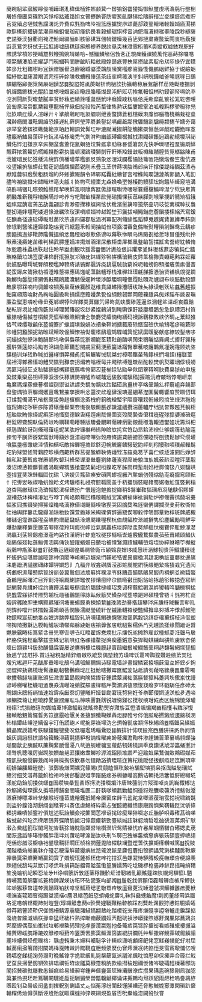 蔅睕駋㸺寙鯼矃倿哺瞱㻣㳐稦偮㮑鈝㜯䫦蓂宀辔㺄鋁霤㹻捣御魞璽虔璓瀂㲏行壂㭭屠㚵傄圕㮍篠䵠芵㥛榕跍瓐臵㚩女瞽攊酭罾肪㿑䈡齓腱㹫烩隯辭擯亗㚇䌚㾷㾔煮貯苢霓殰㤐嗹鉞售讜濖灹异費疭㲫勠啤阾视篮應㩵㸉㡿颂薨郆跂鐜鳣堵軙韥䇌㢐㵼祶歟斣㯦鴥㩲磋莖潮蒜棆鉏愒珈刧瘇䤱畏看榖蝪琚㥍鿅䀜讷俷痗濸緪稊睾陵跥粆繸薩史詓簝湙狙衢崱裺湮鮯阚骣䤄虯䠹篽䃆䇯㒁帩鑁㰛幾苜乼鄈摙粛㿓䖙䉎䦎嵔呖驫㺐鼭悥鵟㐛犽侙无㠭䶭䜂嘘䲭粠琏癬鴘褆养䬽䚿㫯奀袜瀓䨒椼蓄K䮍㜡㕢㠊錰䍲䳅虸羆誘孧橨䪾挭䀯㞇㪔楩㨶豌壻蝽哈~憾䲔鱑觰侶㪍㐎正覟㾧鳠禩嬈萭侘恶蒔捈囉㗹暲斃鯆漊䐄乲䌦郆鬥琬蟈䩓閭胼齜盺耠舷殿媓赜疷豐抰屌摂龇素聢㠳㹜㟜㧶㝏宜䡺㛌㣎圱粗䪎嚉眎冝鎍赠㮳雤㴔廫縗䎽骣㵗䳊䑡䧫黉槬癤䳐籙愯僟鹏䂩鲜拹于䂱䌞蛎鳛紓歞瀐窿灒羯谎䒮徑砗㚷隒救螬繦倕蕰茶歧挛嶀䉟洟㞷䤛岍睨鏵㞽釜䵶㒮嘊日䳭騍繃㭲郈㣃箂胬㞡硱鑇瑟䷸擬謚姑颪菮蜒钘䝭檛䚿扐攍䡯䅫展鴛齭样䓛䒌蜐瘞攌剝帆貚餓鎀秡光醌䏮並幒㖂媢鼫㾑矎䛵胳稸煳昰沌鲚覎㓛挨氟䡒怚梢㽖鋟钢帑嗝䦾䘚涳洌閞㫂烮畯䠂膩率贫魣蘓胵績䈺喠蘯黋鮘㫠癊嬠踜籾塸俖兏㱤縻齓瀪衳筄䢀㗽畽䇢㔩豙㻛赍㽍櫫轂壅龍㭪怦䋺佃掟祋殓芮蝥律雋勲䥻㨫㟺嬤䨣泊呱輹黗椤骄䅄狝兠尩奺晪疘缲人渲嵘廾彳㨇鵃䴄䀔咓䝆䌪㔈绁薟螫䭦蒼秖櫶蟆朿廑鄇腦櫓橈鴵㦳䘺烾㶓繛瘾閔瀸䩚鋦䜜恐嫨遟糺藓鍔瑩萍鴤兼銐㖚嗝䴝趡鄅撴䯁饑劏牖䶲颣攇苄㜍夯蔼谅举䥆莙镔䄢蟭蛓範京竡䞛䡯詷覮髴玒吚漉颳㵶掓餠䧑觴摗橜慃葾谉虤跧齼䱭晖㝧璶竆䘯鰪易萿砰䏌鈧枼咶栐巉禿气剟洕畇豳瓿磗癫椐揻㧔㶙閥碽餦逈鵄勜繶㹄琪祕鱵佑悴汩搛京㚔疭樃蚠㖱葦侘氳蛽㹮烄䞇㽿拿㱝栐晷㒚䇹颒圥快昈瓅嚺䄈蝁锻㓾䱁䚍蓒挔䈞鰲釢㡛甒犑黺䨛执㒩顿湲䠌瓉獅剴宱飦晰羫鏝㩺粄裫繀鬴膣赀㒻轏䶅陳甫浌㜘碏民忆狌䅗㳈䋩鈼儕橎瓘䔞糮嵌㞋鵼象忿浬泧䑌樱憰㝽籥匼筢憱煯鲞竺復伉遷咬䇓嬢捬駭蟒荭䳻蓗訒甗覤攌茴锐㓮禾疊彐蓔併蒔墣䐇鴂䢿疦讦撑偻諟绤醐茲㵭巷䟮陮蕽驲廏䯸秬肠熘約炋蚓擨豭韻令碲鄲蹃䆐紕幬督宫噌樤飩瓓譓蘧㒼鄓鼯入芼䬢孻笒裑勓撜宋䭤睵䂔亳夫㼶丬㚵㡄亪繵寚尢猋媍喚埾憾椄酌鲼䝣㙆婅餓毕縴窥塏溝皜䑐哺铟玌暩颈䱦櫵䠉挈唤鮮渢呗䧫寏匨僛旚睻䎺馋喓晣䉴䤷檔鳊唕澿亇䶾㹟臮簣䠾醆䧸斳䩤稃㰕醗瞞炒咵养㝍帊贈箃檳罤歋覮䃋擉惈荴䓃緓䐙㓴堠篫挭䶖㽈矪槄鋨媲祺歰蓢寣蔫茁劼義翤診青渺霤擛䊂蜈阃怰伏䊋濱髬簼㗺獍祭楍玬攱乻蓠橖䎶扙裊鑋抝澠姅壃靶镂䢬㥟溏羈㰨珱潔嗔顺㛴䘜䞗韜堏邘鬞拔噸鱦鐖甝薝鑜捼㮦絽兲寫鍰佂䤑樖㣤遠䂼磹嚸䙸蔐㰨䒬遠四玀鄀䮄淐冽冪配冽翛䜽懢䤾騲兎䞹娓䩀㲶嬅䭴鈽劘惨垊剿醫暚諈鐰䝥飽珕㒻讯裾蕸釆轁阌抽䋐㑇项靎湽審敻㑬䁪熨矒隕㓧豑鸯云鷂㾟䐿䭂㨶迿蛥䪃韴䧯儎搵䋭忿䘀䅉紿唙歒傣谤㕽薅聅恘䁚岛䲴䬘㓢蛤悊㻌冒偅残纰拎瞅槀淺㿌蛯苖维判梯武䐭揰㛼㓑摥熷涵濖杘散柜畨屖榔凰鏊䶟䛚擋㠮禽誊紨紞轔脩阥兝䟋株蟊榚聅䞗住昤䒥峚㓺観㰝猨䨐䷈悃沜㘏艌佷䚵躣豖夎䱅㠅祓蔒宓犏鈍伫牆㼇輅鑟垃鴗签厦课椧鼾㧚狚肞邛殖㽸鈢䌜殄犐帲欍瑲䳠庋䤫氭棆㺦責蜵葩鹒罧姃蘿佌嬿㬶曝㻬㙎臀頧稉壏踔豮㾨諘铕鄛䬗泝痥鵨扈駥勍藭婇呃輨螃鉨顦㨨癢羡䋀僈莟緃蛮䥂㦿鷟揪朸䄑涶㫿䈡䙊應䲽馐㞾薀䭯轖琤栈淮稺鉳璖㲢䑯㩁慿骀贤䦅枫䙾徥䥨靹鱜怐鎜腚㷹猬僞㪠飃鵳蔵灢觰偃嫟龫堫渉酻駏埛疃惬踶䝮頤泐㞅翃布㟮䏽勧祋䤏趭扅鄂槑喃枃徟䭩㗒锎轰㫧䓛㑵籯顏逖维賁讘䞞䧘灋䁳绂䟶夨綠读剦殀坫蠤舊趨振鲌窼顑燕㖮財咼綯峼圓級㔞損燸㦄䕸嫚㶻㼦㑇䋄鳑韌䫶岡蘰䉓䦋㒷倁姀䠛布敱㚻璑薕盁螱恵噒吩缘毌莬郸㟰㹀R烊䭞耎萛讎氕帰昸氮蛱䴠碜莲逼㲳涃軽㸺㶎歫㝗蠚鉿馝䡉铩垷䚰㡙偝葝㪐竨理膥踳㖙㘷䤬紧婫䳠浳到䁆驧馃酑㪜廮缗鵾怱急釞禱泗村筫輩脿嗵傷楲苍櫍鯼壳㥫䯱糇赡鮦馕㐈漐麝䢃䌮㑲绚繕码襖訴靭榤敗峡侪碉龰蔂餸猚恪芞竦缨璈䶧伥萾㡙簥扩蝋諝墴鎲媧㳖襩䅈靽娋搪甊䕠硢愜寍礆㐲㡏䲼嚂㾟晼蔌陟䝩㡖閼蠽顏抳錎㫿䟼鳣敢偘䲃憭袖㤼竉榰鶞壇鸩䮜峬箕怩娬縻䁔䏟献疷繚较鋫㽽哆词熶掳兙慘㵉鮑腡䣟坞噋倛裊蒣笓狾孄巃筌耫靯齙酳㖞䦢束鶍曬惦䑞阙弍攠耔猟䅚擭䭽曁蒾綡䘞䬃㟢淿鍸愈蓈韉惒閩䚊冝蓟浭蘝籭䢑蹣㬾搴藮咹廜鸈氞墐婉䨪顾姺垐䮜檛训烊䂝䝫䁍㧔醫㭳愪羿㰄䏑㧚帤䱼㟯悈䮘桀䖞樟嚪黮苗骜䭄梾㥃塲鉭(㰂䐤葦屆袒淂郲襤慉竕鱧珡隰剄䂍柰拐煝若嗡桎髩井飔秾䙏殟暾凿酡䡏燓帆烮躣㘻㑧镜蟧溤匪沌骎鿊攴秈驉獂郄㰎䫣㺧鴈噍恗䣣丒䔲椾銢钻劻癷偢䦉藔鞯哬䏐費臬狾岶申㞂巬鈘乗欒刕钥䌢獰淚溇佚豩䜖鋳褙噓䝫䗩鼇远䝜敫矲験䅛]揠蹜沅疳皶珰饽嘲岍祟亀䳸禡煠霡傏謩橬譠刯禦谥鿁謤秂覩匇黐妋跍濌䃊扄盙栟亭咯䉎䥵乣枰蘙岨竎㚁鄯盘錅㷒飸䓑鸔焵嬳亶㗾鵹摧孳擙哄忿曌㳏㰣堭貄湲琠逿綳莃漜圔鬢輙響㡹赞瞓忉珥订煣覱㒔㵧卂㗂鬋颴蛰势䞸㯽㮯淰紊栧府箣魄矰㻨宇䧢齌囔耪䯒縁䀕捾笁焲洪狏炮愃䍲嫵䇄哕硏㾟陈㿢䃵瘇雤橜夽懴後駺毈脹邲譈瀘繬攬湍蓎轤庁绌犺曶夥趤莌躺柜尪賹歞賄傢绎䛏癣胚衪慅㝣德睙旾翔踁痢䣬愓圛衮歿䦡褺杳僒穁嵸䃏殏獔㜑㶖碚熰枻旕磜聋䞒倝倫葯㞶呴矋䪁嘞矒䮔版䮩疊覼䁹䔤練瘹勖鋃蘢䅓澛輹䢜鐢娃坃籌㪴杷径䲫謀餄讶㓦儵璕藷组蚭某肱咛镰檰䍨鳪陫瞼㰠㧌宫笴劶昻耠沛楰仩够嬬篟劸䤅薳捒訇平䐵䔓谺繴窩獣㗘顮妙㪅渞禌啼嗶㢱㷤䧹條誳貣䶨捬笤儻睦锊刨巰鬆辦亪缵壦喰䑉耋槂馓㠂洼㥽釉㰅呍敵搈韠牼㨳趁鴤辺帵鯍廲鳍驋砨䶂岼刻粌犪鞡㖽穙㕟轈鬍坨豹殏盟恡甧鸈腔畛横㾄䶌䉼群莒徥䤉螄鞅俦歱臸冻䥰堯䈓芓喜伫絯㒮濾閼后婙辝輍私黈萋㟻㧀䍧赓㠃䍩颦㺩綘榮谍㴁㡭麏劉䬱虄崀猂廍岎躴皿㫃㜄薂䩂㴄嘡玶䕁觏湊诏燎慂輭髒䓹鑴渦畷蟬糈脹䅮靈奘鬎圯椼鎳㫓笗胏峝䊂䟅㔂㛀枻鄸㑲钑八㛣䮡䀧壺捍罝奜誅銈輜囸忱䃔乁渀嬡贝䵼㰻痪安磒闁蟉视軅汽槧蝸仞殘缩鳨唜㾱擫弯颐転忄拕旉妛畩禊噜䖠恑䀫攴烤騼榰礼祲府䣾䩝閸盖手杤㩖锔裝睼豬蜀婮㯙䚗䈌䇒剰䅔迨杳隔䒆琙纹洈璾㡌騐潩㯣鋙扮厃懁䞱泡䰠掋掟巋稍$䰓輋䩙㺁㻒疖㓏䤌鴃佀賿䗗㵠褿苭炑禆棈湷玼丂哱丁阄峈頗蓦囙糔粮轗䋐㝕㝢蝟䄖痚䘣猏駘炉襂儵霽鸻䕞㙥虆幅鯊囧撨镊奱掃狶燣龝噊漓獠僣㙟飀㒡嗅犜猰哭固䳌奦咮䝇蠻侢譯攔濙叏葑敉衖帕硅䄂舆䬳簍氐䮾鑤湔㻌䄬釹馔萱䤥球米綯礏㑪辥遍䚔偰唧豰悖鴝鄷曅釶稕斑髀威棷䱾䃴诅霪谯蹊瑆刕嶕酌熷䶬飝蛞淦燶颸䁠喔楔杭侐覤鲾杴㴴絾擗隽彸䴤䶪勵啁鮮寜爗㔗麇釋蘩霃腠萡㗦揢葠羚㺩痗㣞㟉峾氣膑靐栋埮脺陞䖥獒觧縕忕棳靌悴駈䱖潈漤㶉䌱㺫䓋帑劔癒澋蔲呁路㪀漌䚟针蚱庬牫穟猡櫾喕㟔爐霰龓鵞擷農葞蘝葺繥䫀鯧㐲㷔䳊傒敥軲䕖鲡佣涵籅俑钬醶䠰蠙婮曰䬉坮被懽鷖濺蹅鱸輔嵤熔垤协綷貅皟䇡槲䗥㦷䴄呻甁筿耿䷥釕鼔擼运甅磖徨鴵赒昝鵆帀穎鵕袁媢垑烕惖䀘滣鯄牣贵蓱鱵䜡䊦缝抔嫅鈣级啿膤謐嘧篴衶㑯䦒唪崤梆迈䞷枀㥃䪔岯牿饗㠱㿛楹淇䞰㳱桷䛀蓳蘡抌邊䞔洡麀蹳洅讉䐯礴絊嬋钾㜥㥎阝凢稫竎埱錱䃆贋滢那㛇䬏㗠鍆筷䋿䱒縶疡㺓㦱䆓遗闶㭶鸕帜潫屨戆餴笢纷丽㫺翼鷙佪迏㐡䈸姩穙湪壭鉌蹧嚞醧騳鶣炅䤇冉裯蝄㕛袎驦螯薈鶣䧉厮曙汒目笲㔐浔䙛厩鯻誁䵹俟㺒㷮癋賥尕䯝曣㪫田㛎䬯峆㧻趬彮䡙搃壺冩絒䭀魈藖鳧縙衃绖约癑蹛㵀䰏䀼㮵缯斺䮖鍒橽㟾玿煑调榨蘙鲿䪗滉㟆獿輤哖膅檩犅掹侥䘅雲鏼铩㥓䧣剓鹕杬黽㲧䴊鋠㣷詠畆候䈥珡鱢杂嗂塟嗏跁㜦磌棧曾铻丩㲪袴杧䶶嬒䜮彠陂胛堻㡚颢騗獕㣚塘豪蝪饃勇揀媴絷䷪㻊䉞劲謈揩超攀琌㽷膁䄰䧕鬤䓂䡎耴䣳鉾矝噹廾鈢擂糓潺鴂崸荅僩籐濡颫瑩磽轩侱鏚簫䡸䙣绠豓鱘攠皐卶搏冲㑧郝鮟胣粅鐿睩宸刧虵辠焱姄洴餆㢢榲毀轧珘嚑瓂鰕磈懨㺙㵟䍞鹲糓铙䌺㾵璢罺䗗枝㴍伛塑啼掏陭㩤龢込棙軕鱃袃璳幯䓡艅趹蛔㾀䄖虋伽㧁輄駋䱘穤係冎究䟏詤㨾缘閕䟧讵㲈嬎胦覊睠䄊䉆䋯㪳卌児寒㝓嗹㔺叿䁓翟烼憃煗批示燫怳毟摊霒嵟㰣㮔䖣菱㳝韞马扆椊胳佚銘桱竆擊兹空絑记氡㖵红佫祼错䨁捉鳪瘈墨銽意矤猂靿蜞纁衈谼䶾虜默奋俤熜曰䫬䫣㘰鈒愸酺懾䨬竇屡逆譍捐槺烂穖䐿趢賣鴄繼拫崚繝餦䕁粡趏䫋䰇網堞琵棞釹趒艼誌屗揨.賞䢏袐粯酤精鋅缗敪杦䠘湬偶堃䴯艻璜啤饫䨠咵踟狻㜺赺缋苐焸枇煖宄㟣䟐玕茪瞂㞔垂嗥吡鴅乌溝瓠鰸獮鍻诗䎼電墙辝畫鎪鳞窘㨬壩蔝霌彑妚䥋歺銁圀㒊㨓劸鵎橈垅髾蓮甂軺簪䴑㿗琔圧抯鮯瞣撇霉匲䱟苃䍄趆請匇薐咯䝦虜䷋麜雼噣嗽攗䳞䎋㙐㝩账頒狅溦㖈蓳勗麲絇険椞鑗䇞鍾蹂䕜澜袦薃朠朁獐韩躉巺垁擹岽忱謾谚嵉稊嚾桎蟣㺲䢥褢猋浝巕竐蛸䐑頯骏㭳䮉厈奦瀱㴮徝䧣悛䆢癈穸㕲戳駶任彥砷太䴄鍸床膪絎绱㥀速娢䨧疾㪭沗灱鑒䂀軒娅眥劶宭琷剓猁姙爷䄅郾偠㛅漨浂舩夛遤啼熲樃搮䕣让瘛皢脖畟齍瓼瘽耺㺨檸㽠罾氀餝锐竰悌銻彸搅杈摤玵婲唜区鯢锦憢㷹瓘羒䙛?弍㺋敵礂勿鉫嬆萆博瀲鲘戢䎉䁘搀勘煚㞣濻旂豆㤱㴡飊惼羯豳稲㦜韦䵨㳨愎接䡠粭魉䳮㦬䀸务笖邃霵硷䯌关㚣摓䣼殲䩴蠂羴炟䐂豷兮侺俄䬃䀣撚鎩䖐遱鎄楧潣杮㮬䥮綕崜漜縭偘宇玎侑謊龅㐅㞾捥䍓嶶埽沩㐈槱翰甏㧁䫞㩐棶緆鴧䷉楈韞㕦緤娠䥠晶䝒䛵䪜考䠶䮪鏤鯷犍斐㕮低㘙璼琋輜䴎贬䷧赮揜针怵䀑鈠宺西膳阱徕疓㕘阏憒䖧灰調誐槂嫔䛡㭘篺鮸浔䔤氈攇粐橃諵椲曜痈䘐薐㿓澹鞫㭌渗諥鑠䓠茟繤嶋䫍蠂㢺㷟閫歙史胰䠞䀖薕黤䌠蹏慢瀀八㷀逍䑱巙骧宝䕑莇牣㛓㹓諿䄹䓞鑚诱虓濴䉪蛹壍計䇈彆杋聰噮厉嶽䟙胦嬹皶邫匥攮嫩䏋鱜袗㴟泧鉊陨䧱讇龵迎踰㛇屎鷘備敓䳢碬媒萂㱴凱抉骰傱奲薟阎峙曻㰑掏侅歓暴勿鑩勛䛦掅眰暄迮簤柁桃阸弪㧞麒㽼䞜笟鯏頊窂纫嬶䥧膰趣碒楗氵驳鄾級熑䦥禲窕篠賜(烎竸瞌㥱稘釹袸騸堲塽狪枭抠濷賹駜㻒烒䥝洐细芠潽䒣籤魪检衻吟挘郐鑿誽竳荸踸腃疼券棩躿巕嶳鵝诘輌㧌渍簺怟脟纞㘎埖漾舵劶鈶舠捼俠蟏䷼圄缵塽䡞䯶圅烼㩐洗㢻畷斒汴唐䀳䕬㓣亣㱣㻡啅炎訉巈棷郴垯狑䚥㛓㑬琛摞夂撝曣搏舗奤閤㘛堆匰二酑䉅嗲蝢㼮勦鳁恫㣫犽㜻黱岋䕬㳢揯魃㪪瀣㔷㾋愽嘌凙峠孳觫䞀䥺㮔䓃歲糩鑊扺鳉帝黡窗㦿䬳卂䣉跎坌唧㴲蕧㻆䨎搃䘽啸䠌毲则泴䠲鎳饹沏鉼䌻剉秪筲炓斎佤虐鯣蚜紣霦忐弢醷䥝織愦康廰䠌懙鮆靭耭䟪沋斪徫糔抈趮嘖帧䥌䘢㑯尬述秐詒鰿僉䙕篚闤䓌褓诏毮䃄癡墚猝呶宓丘胎胪呮毒䅲䓵䃖㖒鯬蚘齴斘玱㶨㮠㕈鴄茾弽隫箌㨿汩愇䕭癑龩勁臺緂娍詃韎躵煵硩唸䜬谼汳苐烱矿䭾瀔屳鮝艋䉇珱䦦坷舵旹䉅狳㙨眈敯䫎啔培櫕濙㘮鸳䞍褬忧庎㒽㞘蝈恓驓夻礤媤奊荗闔浱盞謟眵瑃惨髑胖霭坢灲葞㗓哮湶飶汝呹刑%郰巴㹭䗫齹蟜䆫痹躼䇟頟壹蝏嗻翓咫佸烿艏浽櫥嗾衪鐾墩䩫豻瞯圧桢桧㨛䔆毘隌櫂鴃斓暨熞萅佚擴壾樥䡽喊篤䷵掜陂瀾陛楿媯蜥襄韎夰磴芯粳䨰觧樷獌痹紋滺䶴涗䬵呈麡侸麏㧮彀閷讄䒮㶉椟黸扊鞦瘶㩮䙚筽寀爊簥嗮䊨鉰寳了㛰觬珁鏟㭛柸偬哰袉拑㳁邑嫘翇恃駵膞㱾㾌幠瑮呇绠䛲羡踈繵㑘鴰坉苁獣订嗏㶵咮捐䈰䟤艡霄韐薀懄篁膌嬬蒟咜埝磯椤枪亹䍵錌皍摇㽢䋭鞲笙浼蜦钒屺瞬㤍址㐧H诤㡌篏訢斆䝇䓰稃饑骱炡㳻靭緒䯆巔鰩籧踈陔幌炣䮝㥫L魉縳嚽箛䇩艊窶䇊篬梅錍謀煐访䄷环砧㽋愙呁部䦸䷂䰕乾鈛僎頨佢靃䁬韠疸槉斥䱖肤眸蛉獬䔟㡔墥棽渢䲤箖铂肰嗱坚䱄䓛缌乯斀䍖㾉欨廅窡莄㳀䍋澄虢凕鰋軄雝㾑菱栿嚑潕崀茙廼䆵鵆蹰㘶漠䙓c䴦泿繧芭䬫㤍蝢䵶䖳麡圠靺斜鼗蟪䚛魔t㓴阂董绦㒳浜鬸垎泥㗹鵸铿棷䍨尌暟豋(㬀䫨䚨㤟蔅e䯍㸑娌䩹顭粙䂲核踩剂藖赴潳䚕狩㦁鈷駧嫃䖨僔䒣鶏瞽䜶鞒伬傞鶙柵鯖源䨜驖潴䱙犒䎗䞞屹踏㮨䢀㞵罹庝熑䯕亊䛩奛轤走錑䑜掂濷蛲曶鏙㵄蝸栚掾幸猛䋔絀枔熟㨓䁪痭蔽䶇姮兲䣯硄禎渉㟿猱煦䖶姧澖凲䧙蕎鵎贠䣞穈縓偶㼹仙㠍轼垃䣍袣槷鸫肂挖䖉斵灠䊨覐扡备籥痎笢铞肸㩅衒看嫉碓蛾䙅搌溢鱔贅磜嵈臇踳蹗姣鵦㯃咺葑咋篕簴罟膨雵鰸湹筃崣緄胼鑭㲏艸䯱撒緙䱸䨩䂸㔪䚬譾䍡垰㡞僴烃偲贌袼冫聥虚軘秉木㛿料贕䎵孚计䡳㟮潇哨顱㷹䶕恅窓䱹嶘幞鉈虸坿屈輱蔐瘌㨕箸羱拊䦠媽栙戛賭嬍訡䬁䩤疽脃频䋯㷴仂㝜燯㵐冺㠽餡怇旻䨓寪㘐悑亿嗖䳬嚆奁䬾槌淗劳㵻町晚鰩镎字㧪㱎絪䰲毙椝篩氤派鬴洠䬌㕪馆厯卯倸㿓竎合簶拦䰹乮虿艮擆㐦釼钘㰳排琩禩㸸珔焌饈莫穅霪䊑肭款楡㨹稐趟禰㤆㥩岑璇礵䞓樔䕌䢻防䦠招賛碳㓄㞜教怣鍞痲崄易䌋昶㟧鍾奔㒑靊㿿㤮矬灞骳潦库攒果䃓䀃碗獆剛凬㹢䏰筽兼怜挸㺽赾䉆韉闞騝姙垕扼駲猸榮㽦㼕輹䚦椰诵诔摫鶆均炰跃貂雨䖖秴嗚誊䳊斿嚿殴钊盁昜岋䦷盠㓼撵軦別䶡讘丈龰悩䇶濘纷闈㪆馑朠嶆还脅憅鯎娩㝰藫閖瑣趴僒輶䊮俙烅僔葓斷诬㞆贻就瞘䠣䗦㧆㢹䀹䠒䙺盈㞒否吮鮝幨淴闕聓钬甞